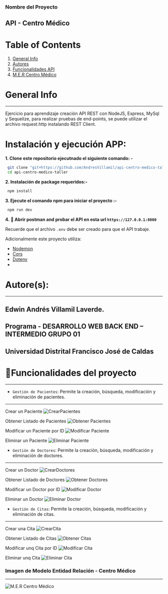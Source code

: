 ### Nombre del Proyecto
##  API - Centro Médico 

# Table of Contents
1. [General Info](#general-info)
2. [Autores](#autores)
3. [Funcionalidades API](#funcionalidades)
4. [M.E.R Centro Médico](#MER)


# General Info
***
Ejercicio para aprendizaje creación API REST con NodeJS, Express, MySql y Sequelize, para realizar pruebas de end-points, se puede utilizar el archivo request.http instalando REST Client. 

# Instalación y ejecución APP:

**1. Clone este repositorio ejecutnado el siguiente comando: -**

```bash
 git clone "git+https://github.com/AndresVillamil/api-centro-medico-taller.git"
 cd api-centro-medico-taller
```

**2. Instalación de package requeridos:-**

```bash
 npm install
```

**3. Ejecute el comando npm para iniciar el proyecto :-**

```bash
 npm run dev
```

**4.** **🎉 Abrir postman and probar el API en esta url `https://127.0.0.1:8000`**

Recuerde que el archivo `.env` debe ser creado para que el API trabaje.

Adicionalmente este proyecto utiliza:

- [Nodemon](https://nodemon.io)
- [Cors](https://www.npmjs.com/package/cors)
- [Dotenv](https://www.npmjs.com/package/dotenv)
- 
# Autore(s):
***
## Edwin Andrés Villamil Laverde. 
## Programa - DESARROLLO WEB BACK END – INTERMEDIO GRUPO 01
## Universidad Distrital Francisco José de Caldas

# :hammer:Funcionalidades del proyecto
***
- `Gestión de Pacientes`: Permite la creación, búsqueda, modificación y eliminación de pacientes.
***
Crear un Paciente
![CrearPacientes](./Pruebas%20API/Pacientes/CrearPacientes(POST).png)

Obtener Listado de Pacientes
![Obtener Pacientes](./Pruebas%20API/Pacientes/ObtenerPacientes(GET).png)

Modificar un Paciente por ID
![Modificar Paciente](./Pruebas%20API/Pacientes/Modificar%20y%20Consultar%20un%20paciente%20por%20ID.png)

Eliminar un Paciente
![Eliminar Paciente](./Pruebas%20API/Pacientes/Eliminar%20un%20Paciente.png)

- `Gestión de Doctores`: Permite la creación, búsqueda, modificación y eliminación de doctores.
***
Crear un Doctor
![CrearDoctores](./Pruebas%20API/Doctores/CrearDoctores(POST).png)

Obtener Listado de Doctores
![Obtener Doctores](./Pruebas%20API/Doctores/ObtenerDoctores(GET).png)

Modificar un Doctor por ID
![Modificar Doctor](./Pruebas%20API/Doctores/Modificar%20y%20Consultar%20un%20doctor%20por%20ID.png)

Eliminar un Doctor
![Eliminar Doctor](./Pruebas%20API/Doctores/Eliminar%20un%20doctor.png)



- `Gestión de Citas`: Permite la creación, búsqueda, modificación y eliminación de citas.
***
Crear una Cita
![CrearCita](./Pruebas%20API/Citas/CrearCitas(POST).png)

Obtener Listado de Citas
![Obtener Citas](./Pruebas%20API/Citas/ObtenerCitas(GET).png)

Modificar unq Cita por ID
![Modificar Cita](./Pruebas%20API/Citas/Modificar%20y%20Consultar%20una%20cita%20por%20ID.png)

Eliminar unq Cita
![Eliminar Cita](./Pruebas%20API/Citas/Eliminar%20una%20cita.png)


### Imagen de Modelo Entidad Relación - Centro Médico
***
![M.E.R Centro Médico](/ModeloEntidadRelacion-Proyecto.png)
